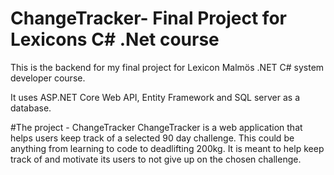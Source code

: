 # ChangeTracker- Final Project for Lexicons C# .Net course

This is the backend for my final project for Lexicon Malmös .NET C# system developer course.

It uses ASP.NET Core Web API, Entity Framework and SQL server as a database.

#The project - ChangeTracker
ChangeTracker is a web application that helps users keep track of a selected 90 day challenge. This could be anything from learning to code to deadlifting 200kg.
It is meant to help keep track of and motivate its users to not give up on the chosen challenge.

